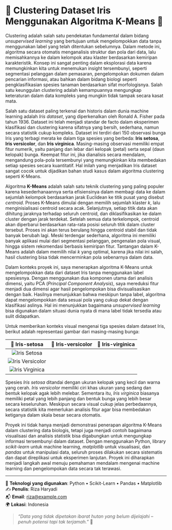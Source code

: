 # 🌸 Clustering Dataset Iris Menggunakan Algoritma K-Means 🌸

Clustering adalah salah satu pendekatan fundamental dalam bidang *unsupervised learning* yang bertujuan untuk mengelompokkan data tanpa menggunakan label yang telah ditentukan sebelumnya. Dalam metode ini, algoritma secara otomatis menganalisis struktur dan pola dari data, lalu memisahkannya ke dalam kelompok atau klaster berdasarkan kemiripan karakteristik. Konsep ini sangat penting dalam eksplorasi data karena memungkinkan kita untuk menemukan insight tersembunyi, seperti segmentasi pelanggan dalam pemasaran, pengelompokan dokumen dalam pencarian informasi, atau bahkan dalam bidang biologi seperti pengklasifikasian spesies tanaman berdasarkan sifat morfologisnya. Salah satu keunggulan clustering adalah kemampuannya mengungkap keteraturan dalam data kompleks yang mungkin tidak tampak secara kasat mata.

Salah satu dataset paling terkenal dan historis dalam dunia machine learning adalah *Iris dataset*, yang diperkenalkan oleh Ronald A. Fisher pada tahun 1936. Dataset ini telah menjadi standar de facto dalam eksperimen klasifikasi dan clustering karena sifatnya yang bersih, sederhana, namun secara statistik cukup kompleks. Dataset ini terdiri dari 150 observasi bunga Iris yang terbagi merata ke dalam tiga spesies yang berbeda: **Iris setosa**, **Iris versicolor**, dan **Iris virginica**. Masing-masing observasi memiliki empat fitur numerik, yaitu panjang dan lebar dari kelopak (petal) serta sepal (daun kelopak) bunga. Keempat fitur ini, jika dianalisis secara mendalam, mengandung pola-pola tersembunyi yang memungkinkan kita membedakan setiap spesies secara kuantitatif. Hal inilah yang menjadikan Iris dataset sangat cocok untuk dijadikan bahan studi kasus dalam algoritma clustering seperti K-Means.

Algoritma **K-Means** adalah salah satu teknik clustering yang paling populer karena kesederhanaannya serta efisiensinya dalam membagi data ke dalam sejumlah kelompok berdasarkan jarak Euclidean ke titik pusat yang disebut *centroid*. Proses K-Means dimulai dengan memilih sejumlah klaster *k*, lalu menginisialisasi centroid secara acak. Selanjutnya, setiap titik data akan dihitung jaraknya terhadap seluruh centroid, dan diklasifikasikan ke dalam cluster dengan jarak terdekat. Setelah semua data terkelompok, centroid akan diperbarui berdasarkan rata-rata posisi seluruh titik dalam cluster tersebut. Proses ini akan terus berulang hingga centroid stabil dan tidak banyak berubah lagi. Meski terdengar sederhana, algoritma ini memiliki banyak aplikasi mulai dari segmentasi pelanggan, pengenalan pola visual, hingga sistem rekomendasi berbasis kemiripan fitur. Tantangan dalam K-Means adalah dalam memilih nilai *k* yang optimal, karena jika nilai ini salah, hasil clustering bisa tidak mencerminkan pola sebenarnya dalam data.

Dalam konteks proyek ini, saya menerapkan algoritma K-Means untuk mengelompokkan data dari dataset Iris tanpa menggunakan label spesiesnya. Dengan menggunakan dua komponen utama dari analisis dimensi, yaitu PCA (*Principal Component Analysis*), saya mereduksi fitur menjadi dua dimensi agar hasil pengelompokan bisa divisualisasikan dengan baik. Hasilnya menunjukkan bahwa meskipun tanpa label, algoritma dapat mengelompokkan data sesuai pola yang cukup dekat dengan klasifikasi aslinya. Hal ini menunjukkan bagaimana *unsupervised learning* bisa digunakan dalam situasi dunia nyata di mana label tidak tersedia atau sulit didapatkan.

Untuk memberikan konteks visual mengenai tiga spesies dalam dataset Iris, berikut adalah representasi gambar dari masing-masing bunga:

| 🌿 Iris-setosa | 🌹 Iris-versicolor | 🌷 Iris-virginica |
|:--:|:--:|:--:|
| ![Iris Setosa](https://en.wikipedia.org/wiki/Iris_setosa#/media/File:Irissetosa1.jpg) 
| ![Iris Versicolor](https://upload.wikimedia.org/wikipedia/commons/4/41/Iris_versicolor_3.jpg) 
| ![Iris Virginica](https://upload.wikimedia.org/wikipedia/commons/9/9f/Iris_virginica.jpg) |

Spesies *Iris setosa* ditandai dengan ukuran kelopak yang kecil dan warna yang cerah. *Iris versicolor* memiliki ciri khas ukuran yang sedang dan bentuk kelopak agak lebih melebar. Sementara itu, *Iris virginica* biasanya memiliki petal yang lebih panjang dan bentuk bunga yang lebih besar secara keseluruhan. Meskipun secara visual cukup jelas perbedaannya, secara statistik kita memerlukan analisis fitur agar bisa membedakan ketiganya dalam skala besar secara otomatis.

Proyek ini tidak hanya menjadi demonstrasi penerapan algoritma K-Means dalam clustering data biologis, tetapi juga menjadi contoh bagaimana visualisasi dan analisis statistik bisa digabungkan untuk mengungkap informasi tersembunyi dalam dataset. Dengan menggunakan Python, library *scikit-learn* untuk machine learning, *matplotlib* untuk visualisasi, dan *pandas* untuk manipulasi data, seluruh proses dilakukan secara sistematis dan dapat direplikasi untuk eksperimen lanjutan. Proyek ini diharapkan menjadi langkah awal menuju pemahaman mendalam mengenai machine learning dan pengelompokan data secara tak terawasi.

---

🧠 **Teknologi yang digunakan**: Python • Scikit-Learn • Pandas • Matplotlib  
✍️ **Penulis**: Riza Haryadi  
📬 **Email**: riza@example.com  
🌍 **Lokasi**: Indonesia  

> _“Data yang tidak dipetakan ibarat hutan yang belum dijelajahi – penuh potensi tapi tak terjamah.”_ 🌿
